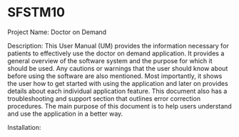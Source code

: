 # SFSTM10
Project Name:
Doctor on Demand

Description:
This User Manual (UM) provides the information necessary for patients to effectively use the doctor on demand application.
It provides a general overview of the software system and the purpose for which it should be used. Any cautions or warnings that the user should know about before using the software are also mentioned.
Most importantly, it shows the user how to get started with using the application and later on provides details about each individual application feature. 
This document also has a troubleshooting and support section that outlines error correction procedures. The main purpose of this document is to help users understand and use the application in a better way.  

Installation:
